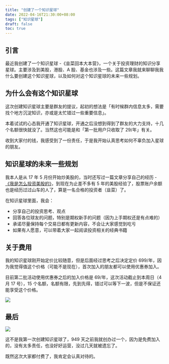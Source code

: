 ```yaml
---
title: "创建了一个知识星球"
date: 2022-04-16T21:30:00+08:00
tags: ["知识星球"]
draft: false
toc: true
---
```


## 引言

最近我创建了一个知识星球 -《韭菜回本大本营》，一个关于投资理财的知识分享星球。主要涉及到美股，港股、A 股、基金也涉及一些。这篇文章我就来聊聊我我什么要创建这个知识星球，以及如何对这个知识星球的未来一些规划。

## 为什么会有这个知识星球

<!--more-->

这次创建知识星球主要是群友的提议，起初的想法是「有时候群内信息太多，需要找个地方沉淀知识，亦或是太忙错过一些重要信息」。

本着试试的心态我开通了知识星球，开通之后没想到得到了群友的大力支持，十几个名额很快就没了。当然这也可能是和「第一批用户只收取了 29/年」有关。

收到大家付的钱，我感受到了一份责任，于是我开始认真思考如何不辜负加入星球的朋友。

## 知识星球的未来一些规划

我本人是从 17 年 5 月份开始炒美股的，当时还写过一篇文章分享自己的经历 - [《我是怎么投资美股的》](https://blog.forecho.com/how-do-i-invest-in-american-stocks.html)，到现在为止差不多有 5 年的美股经验了，股票账户余额也是经历过过山车的人了，算是一名合格的投资者（韭菜）了。

在知识星球里面，我会：

- 分享自己的投资思考、观点
- 回答各位球友的问题，特别是期权新手的问题（因为上手期权还是有点难的）
- 承诺尽量保持每个交易日都有更新内容，不会让大家感觉到吃亏
- 如果有人愿意，可以带着大家一起阅读投资相关的经典书籍

## 关于费用

我的知识星球刚开始定价比较随意，但是后面经过思考之后决定定价 699/年，因为我觉得值这个价格（可能不是现在），首次加入的朋友都可以使用优惠券加入。

目前第二批活动使用优惠券之后的加入价格是 69/年，这次活动截止到本周日（4 月 17 号），15 个名额，名额有限，先到先得，错过可以等下一波，但是不保证还能享受这个价格。

![](https://blog-1251237404.cos.ap-guangzhou.myqcloud.com/202204165yn7VI.png!m)

## 最后

![](https://blog-1251237404.cos.ap-guangzhou.myqcloud.com/20220416KK7O8z.png)

这不是我第一次创建知识星球了，949 天之前我就创办过一个，因为是免费加入的，没有太多责任，也没好好运营，没过几天就被遗忘了。

既然这次大家都付费了，我肯定会认真对待的。
